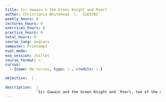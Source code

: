```yaml
---
title: Sir Gawain & the Green Knight and Pearl
author: Christiania Whitehead  \-  32E0302
weekly_hours: 0
lectures_hours: 0
exercices_hours: 0
practice_hours: 0
total_hours: 0
course_lang: anglais
semester: Printemps
eval_mode: 
exa_session: Juillet
course_format: \-
cursus:
  - {name: No cursus, type: \-, credits: \-}

objective:  |
            
description:  |
              `Sir Gawain and the Green Knight and `Pearl, two of the most complex and celebrated poems in Middle English literature, survive by chance in a single manuscript. Although probably by the same poet: the eponymous Gawain-poet, the two poems inhabit very different worlds. `Sir Gawain contributes to a vast European-wide tradition of Arthurian romance, conjuring a world of courtly life, chivalric endeavour, seduction and the supernatural. `Pearl, on the other hand, works within an explicitly Christian frame of reference: a mourning father experiences a dream-vision of his deceased daughter in paradise and receives religious instruction from her. Despite the different story worlds, there are many things that unite these two poems: their alliterative poetic form, North-Western dialect, and lexis of courtly refinement. We will spend the majority of the semester conducting a close reading of these two poems in their original Middle English, with some reference to translations. We will also explore the poems in their material manuscript context, consider their translation by contemporary poets, and discuss the controversial 2021 film, `The Green Knight.
---
```

